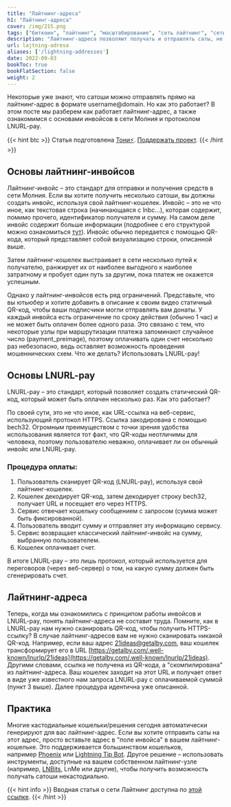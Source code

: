 ```yaml
---
title: "Лайтнинг-адреса"
h1: "Лайтнинг-адреса"
cover: /img/215.png
tags: ["биткоин", "лайтнинг", "масштабирование", "сеть лайтнинг", "сеть молния", "адреса", "платежи"]
description: "Лайтнинг-адреса позволяют получать и отправлять саты, не требуя при этом создавать каждый раз новые инвойсы. Эта статья пояснит как работает этот механизм."
url: lajtning-adresa
aliases: ['/lightning-addresses']
date: 2022-09-03
bookToc: true
bookFlatSection: false
weight: 2
---
```


Некоторые уже знают, что сатоши можно отправлять прямо на лайтнинг-адрес в формате username@domain. Но как это работает? В этом посте мы разберем как работает лайтнинг-адрес, а также ознакомимся с основами инвойсов в сети Молния и протоколом LNURL-pay.

{{< hint btc >}}
Статья подготовлена [Тони⚡️](https://snort.social/p/npub10awzknjg5r5lajnr53438ndcyjylgqsrnrtq5grs495v42qc6awsj45ys7). [Поддержать проект](/contribute/).
{{< /hint >}}

## Основы лайтнинг-инвойсов

Лайтнинг-инвойс – это стандарт для отправки и получения средств в сети Молния. Если вы хотите получить несколько сатоши, вы должны создать инвойс, используя свой лайтнинг-кошелек. Инвойс – это не что иное, как текстовая строка (начинающаяся с lnbc...), которая содержит, помимо прочего, идентификатор получателя и сумму. На самом деле инвойс содержит больше информации (подробнее с его структурой можно ознакомиться [тут](https://www.bolt11.org/)). Инвойс обычно передается с помощью QR-кода, который представляет собой визуализацию строки, описанной выше.

Затем лайтнинг-кошелек выстраивает в сети несколько путей к получателю, ранжирует их от наиболее выгодного к наиболее затратному и пробует один путь за другим, пока платеж не окажется успешным.

Однако у лайтнинг-инвойсов есть ряд ограничений. Представьте, что вы ютьюбер и хотите добавить в описание к своим видео статичный QR-код, чтобы ваши подписчики могли отправлять вам донаты. У каждый инвойса есть ограничение по сроку действия (обычно 1 час) и не может быть оплачен более одного раза. Это связано с тем, что некоторые узлы при маршрутизации платежа запоминают случайное число (payment_preimage), поэтому оплачивать один счет несколько раз небезопасно, ведь оставляет возможность проведения мошеннических схем. Что же делать? Использовать LNURL-pay!

## Основы LNURL-pay

LNURL-pay – это стандарт, который позволяет создать статический QR-код, который может быть оплачен несколько раз. Как это работает?

По своей сути, это не что иное, как URL-ссылка на веб-сервис, использующий протокол HTTPS. Ссылка закодирована с помощью bech32. Огромным преимуществом с точки зрения удобства использования является тот факт, что QR-коды неотличимы для человека, поэтому пользователю неважно, оплачивает ли он обычный инвойс или LNURL-pay.

### Процедура оплаты:

1. Пользователь сканирует QR-код (LNURL-pay), используя свой лайтнинг-кошелек.
2. Кошелек декодирует QR-код, затем декодирует строку bech32, получает URL и посещает его через HTTPS.
3. Сервис отвечает кошельку сообщением с запросом (сумма может быть фиксированной).
4. Пользователь вводит сумму и отправляет эту информацию сервису.
5. Сервис возвращает классический лайтнинг-инвойс на сумму, выбранную пользователем.
6. Кошелек оплачивает счет.

В итоге LNURL-pay – это лишь протокол, который используется для переговоров (через веб-сервер) о том, на какую сумму должен быть сгенерировать счет.

## Лайтнинг-адреса

Теперь, когда мы ознакомились с принципом работы инвойсов и LNURL-pay, понять лайтнинг-адреса не составит труда. Помните, как в LNURL-pay нам нужно сканировать QR-код, чтобы получить HTTPS-ссылку? В случае лайтнинг-адресов вам не нужно сканировать никакой QR-код. Например, если ваш адрес 21ideas@getalby.com, ваш кошелек трансформирует его в URL [https://getalby.com/.well-known/lnurlp/21ideas](https://getalby.com/.well-known/lnurlp/21ideas). Другими словами, ссылка не получена из QR-кода, а "скомпилирована" из лайтнинг-адреса. Ваш кошелек заходит на этот URL и получает ответ в виде уже известного нам запроса LNURL-pay с оплачиваемой суммой (пункт 3 выше). Далее процедура идентична уже описанной.

## Практика

Многие кастодиальные кошельки/решения сегодня автоматически генерируют для вас лайтнинг-адрес. Если вы хотите отправить саты на этот адрес, просто вставьте адрес в "поле инвойса" в вашем лайтнинг-кошельке. Это поддерживается большинством кошельков, например [Phoenix](/phoenix) или [Lightning Tip Bot](/lntips). Другое решение – использовать инструменты, доступные на вашем собственном лайтнинг-узле (например, [LNBits](/lnbits), LnMe или другие), чтобы получить возможность получать сатоши некастодиально.

{{< hint info >}}
Вводная статья о сети Лайтнинг доступна по [этой ссылке](/chto-takoe-laitning/).
{{< /hint >}}